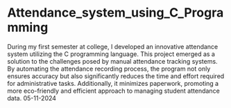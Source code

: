 # Attendance_system_using_C_Programming
During my first semester at college, I developed an innovative attendance system utilizing the C programming language. This project emerged as a solution to the challenges posed by manual attendance tracking systems. By automating the attendance recording process, the program not only ensures accuracy but also significantly reduces the time and effort required for administrative tasks. Additionally, it minimizes paperwork, promoting a more eco-friendly and efficient approach to managing student attendance data.  05-11-2024
